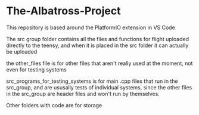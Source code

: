 # The-Albatross-Project

This repository is based around the PlatformIO extension in VS Code

The src group folder contains all the files and functions for flight uploaded directly to the teensy, and when it is placed in the src folder it can actually be uploaded

the other_files file is for other files that aren't really used at the moment, not even for testing systems

src_programs_for_testing_systems is for main .cpp files that run in the src_group, and are ususally tests of individual systems, since the other files in the src_group are header files and won't run by themselves. 

Other folders with code are for storage
